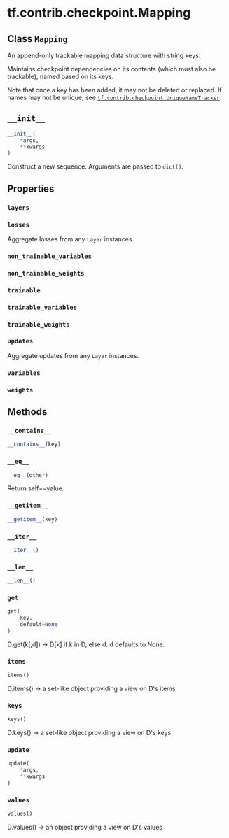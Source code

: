 <div itemscope itemtype="http://developers.google.com/ReferenceObject">
<meta itemprop="name" content="tf.contrib.checkpoint.Mapping" />
<meta itemprop="path" content="Stable" />
<meta itemprop="property" content="layers"/>
<meta itemprop="property" content="losses"/>
<meta itemprop="property" content="non_trainable_variables"/>
<meta itemprop="property" content="non_trainable_weights"/>
<meta itemprop="property" content="trainable"/>
<meta itemprop="property" content="trainable_variables"/>
<meta itemprop="property" content="trainable_weights"/>
<meta itemprop="property" content="updates"/>
<meta itemprop="property" content="variables"/>
<meta itemprop="property" content="weights"/>
<meta itemprop="property" content="__contains__"/>
<meta itemprop="property" content="__eq__"/>
<meta itemprop="property" content="__getitem__"/>
<meta itemprop="property" content="__init__"/>
<meta itemprop="property" content="__iter__"/>
<meta itemprop="property" content="__len__"/>
<meta itemprop="property" content="get"/>
<meta itemprop="property" content="items"/>
<meta itemprop="property" content="keys"/>
<meta itemprop="property" content="update"/>
<meta itemprop="property" content="values"/>
</div>

# tf.contrib.checkpoint.Mapping

## Class `Mapping`

An append-only trackable mapping data structure with string keys.



<!-- Placeholder for "Used in" -->

Maintains checkpoint dependencies on its contents (which must also be
trackable), named based on its keys.

Note that once a key has been added, it may not be deleted or replaced. If
names may not be unique, see <a href="../../../tf/contrib/checkpoint/UniqueNameTracker.md"><code>tf.contrib.checkpoint.UniqueNameTracker</code></a>.

<h2 id="__init__"><code>__init__</code></h2>

``` python
__init__(
    *args,
    **kwargs
)
```

Construct a new sequence. Arguments are passed to `dict()`.




## Properties

<h3 id="layers"><code>layers</code></h3>




<h3 id="losses"><code>losses</code></h3>

Aggregate losses from any `Layer` instances.


<h3 id="non_trainable_variables"><code>non_trainable_variables</code></h3>




<h3 id="non_trainable_weights"><code>non_trainable_weights</code></h3>




<h3 id="trainable"><code>trainable</code></h3>




<h3 id="trainable_variables"><code>trainable_variables</code></h3>




<h3 id="trainable_weights"><code>trainable_weights</code></h3>




<h3 id="updates"><code>updates</code></h3>

Aggregate updates from any `Layer` instances.


<h3 id="variables"><code>variables</code></h3>




<h3 id="weights"><code>weights</code></h3>






## Methods

<h3 id="__contains__"><code>__contains__</code></h3>

``` python
__contains__(key)
```




<h3 id="__eq__"><code>__eq__</code></h3>

``` python
__eq__(other)
```

Return self==value.


<h3 id="__getitem__"><code>__getitem__</code></h3>

``` python
__getitem__(key)
```




<h3 id="__iter__"><code>__iter__</code></h3>

``` python
__iter__()
```




<h3 id="__len__"><code>__len__</code></h3>

``` python
__len__()
```




<h3 id="get"><code>get</code></h3>

``` python
get(
    key,
    default=None
)
```

D.get(k[,d]) -> D[k] if k in D, else d.  d defaults to None.


<h3 id="items"><code>items</code></h3>

``` python
items()
```

D.items() -> a set-like object providing a view on D's items


<h3 id="keys"><code>keys</code></h3>

``` python
keys()
```

D.keys() -> a set-like object providing a view on D's keys


<h3 id="update"><code>update</code></h3>

``` python
update(
    *args,
    **kwargs
)
```




<h3 id="values"><code>values</code></h3>

``` python
values()
```

D.values() -> an object providing a view on D's values




